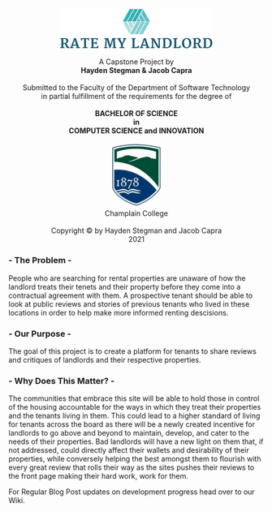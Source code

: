 <p align=center>
  <br />
  <img src="Images/RateMyLandlord2.png">
</p>

<p align=center>
  A Capstone Project by <br />
  <strong>
    Hayden Stegman & Jacob Capra
  </strong>
  <br /><br />
  Submitted to the Faculty of the Department of Software Technology <br />in partial fulfillment of the requirements for the degree of <br /><br />
  <strong>
    BACHELOR OF SCIENCE 
    <br /> in <br />
    COMPUTER SCIENCE and INNOVATION
  </strong>
  <br /> <br />
  <img src="Images/ChamplainCollege.png" width=100>
  <br />
  Champlain College 
  <br /> <br />
  Copyright © by Hayden Stegman and Jacob Capra
  <br />
  2021
</p>

### - The Problem -
People who are searching for rental properties are unaware of how the landlord treats their tenets and their property before they come into a contractual agreement with them. A prospective tenant should be able to look at public reviews and stories of previous tenants who lived in these locations in order to help make more informed renting descisions.

### - Our Purpose -
The goal of this project is to create a platform for tenants to share reviews and critiques of landlords and their respective properties.

### - Why Does This Matter? -
The communities that embrace this site will be able to hold those in control of the housing accountable for the ways in which they treat their properties and the tenants living in them. This could lead to a higher standard of living for tenants across the board as there will be a newly created incentive for landlords to go above and beyond to maintain, develop, and cater to the needs of their properties. Bad landlords will have a new light on them that, if not addressed, could directly affect their wallets and desirability of their properties, while conversely helping the best amongst them to flourish with every great review that rolls their way as the sites pushes their reviews to the front page making their hard work, work for them.

For Regular Blog Post updates on development progress head over to our Wiki.
